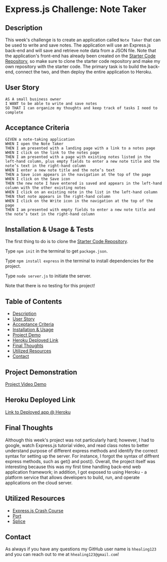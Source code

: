 # Express.js Challenge: Note Taker

## Description
This week's challenge is to create an application called `Note Taker` that can be used to write and save notes. The application will use an Express.js back-end and will save and retrieve note data from a JSON file. Note that the application's front-end has already been created on the [Starter Code Repository](https://github.com/coding-boot-camp/miniature-eureka), so make sure to clone the starter code repository and make my own repository with the starter code. The primary task is to build the back-end, connect the two, and then deploy the entire application to Heroku.

## User Story
```
AS A small business owner
I WANT to be able to write and save notes
SO THAT I can organize my thoughts and keep track of tasks I need to complete
```

## Acceptance Criteria
```
GIVEN a note-taking application
WHEN I open the Note Taker
THEN I am presented with a landing page with a link to a notes page
WHEN I click on the link to the notes page
THEN I am presented with a page with existing notes listed in the left-hand column, plus empty fields to enter a new note title and the note’s text in the right-hand column
WHEN I enter a new note title and the note’s text
THEN a Save icon appears in the navigation at the top of the page
WHEN I click on the Save icon
THEN the new note I have entered is saved and appears in the left-hand column with the other existing notes
WHEN I click on an existing note in the list in the left-hand column
THEN that note appears in the right-hand column
WHEN I click on the Write icon in the navigation at the top of the page
THEN I am presented with empty fields to enter a new note title and the note’s text in the right-hand column
```

## Installation & Usage & Tests
The first thing to do is to clone the [Starter Code Repository](https://github.com/coding-boot-camp/miniature-eureka).

Type `npm init` in the terminal to get `package.json`.

Type `npm install express` in the terminal to install dependencies for the project.

Type `node server.js` to initiate the server.

Note that there is no testing for this project!

## Table of Contents
* [Description](#description)
* [User Story](#user-story)
* [Acceptance Criteria](#acceptance-criteria)
* [Installation & Usage](#installation--usage--tests)
* [Project Demo](#project-demonstration)
* [Heroku Deployed Link](#heroku-deployed-link)
* [Final Thoughts](#final-thoughts)
* [Utilized Resources](#utilized-resources)
* [Contact](#contact)

## Project Demonstration
[Project Video Demo](https://user-images.githubusercontent.com/106945679/189002230-1a3d096f-ad7c-494f-a31d-07efaae2e22d.mp4)

## Heroku Deployed Link
[Link to Deployed app @ Heroku](https://week11-express-note-taker.herokuapp.com/)

## Final Thoughts
Although this week's project was not particularly hard; however, I had to google, watch Express.js tutorial video, and read class notes to better understand purpose of different express methods and identify the correct syntax for setting up the server. For instance, I forgot the syntax of diffrent express methods, such as get() and post(). Overall, the project itself was interesting because this was my first time handling back-end web application framework; in addition, I got exposed to using Heroku - a platform service that allows developers to build, run, and operate applications on the cloud server. 

## Utilized Resources
* [Express.js Crash Course](https://www.youtube.com/watch?v=L72fhGm1tfE)
* [Port](https://stackoverflow.com/questions/18864677/what-is-process-env-port-in-node-js)
* [Splice](https://developer.mozilla.org/en-US/docs/Web/JavaScript/Reference/Global_Objects/Array/splice)

## Contact
As always if you have any questions my GitHub user name is `hhealing123` and you can reach out to me at `hhealing123@gmail.com`!